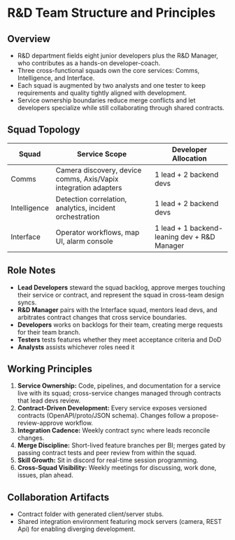 # R&D Team Structure and Principles

## Overview
- R&D department fields eight junior developers plus the R&D Manager, who contributes as a hands-on developer-coach.
- Three cross-functional squads own the core services: Comms, Intelligence, and Interface.
- Each squad is augmented by two analysts and one tester to keep requirements and quality tightly aligned with development.
- Service ownership boundaries reduce merge conflicts and let developers specialize while still collaborating through shared contracts.

## Squad Topology
| Squad | Service Scope | Developer Allocation |
| --- | --- | --- |
| Comms | Camera discovery, device comms, Axis/Vapix integration adapters | 1 lead + 2 backend devs |
| Intelligence | Detection correlation, analytics, incident orchestration | 1 lead + 2 backend devs |
| Interface | Operator workflows, map UI, alarm console | 1 lead + 1 backend-leaning dev + R&D Manager |

## Role Notes
- **Lead Developers** steward the squad backlog, approve merges touching their service or contract, and represent the squad in cross-team design syncs.
- **R&D Manager** pairs with the Interface squad, mentors lead devs, and arbitrates contract changes that cross service boundaries.
- **Developers** works on backlogs for their team, creating merge requests for their team branch.
- **Testers** tests features whether they meet acceptance criteria and DoD
- **Analysts** assists whichever roles need it

## Working Principles
1. **Service Ownership:** Code, pipelines, and documentation for a service live with its squad; cross-service changes managed through contracts that lead devs review.
2. **Contract-Driven Development:** Every service exposes versioned contracts (OpenAPI/proto/JSON schema). Changes follow a propose-review-approve workflow.
3. **Integration Cadence:** Weekly contract sync where leads reconcile changes.
4. **Merge Discipline:** Short-lived feature branches per BI; merges gated by passing contract tests and peer review from within the squad.
6. **Skill Growth:** Sit in discord for real-time session programming.
7. **Cross-Squad Visibility:** Weekly meetings for discussing, work done, issues, plan ahead.

## Collaboration Artifacts
- Contract folder with generated client/server stubs.
- Shared integration environment featuring mock servers (camera, REST Api) for enabling diverging development.
